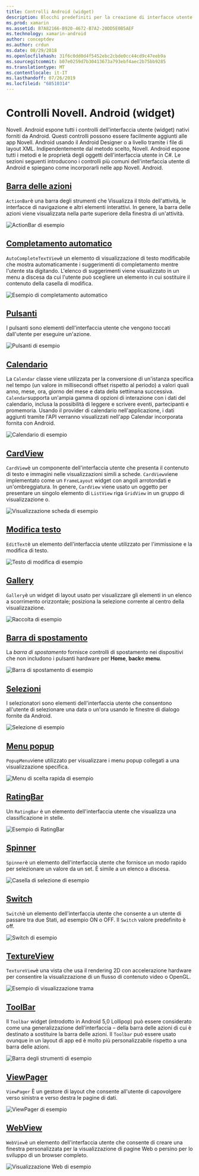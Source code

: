```yaml
---
title: Controlli Android (widget)
description: Blocchi predefiniti per la creazione di interfacce utente Novell. Android
ms.prod: xamarin
ms.assetid: B7A82166-B920-4672-B7A2-20DD5E0B5AEF
ms.technology: xamarin-android
author: conceptdev
ms.author: crdun
ms.date: 08/29/2018
ms.openlocfilehash: 31f6c0dd0d4f5452ebc2cbde0cc44cd9c47eeb9a
ms.sourcegitcommit: b07e0259d7b30413673a793ebf4aec2b75bb9285
ms.translationtype: MT
ms.contentlocale: it-IT
ms.lasthandoff: 07/26/2019
ms.locfileid: "68510314"
---
```

# <a name="xamarinandroid-controls-widgets"></a>Controlli Novell. Android (widget)

Novell. Android espone tutti i controlli dell'interfaccia utente (widget) nativi forniti da Android. Questi controlli possono essere facilmente aggiunti alle app Novell. Android usando il Android Designer o a livello tramite i file di layout XML. Indipendentemente dal metodo scelto, Novell. Android espone tutti i metodi e le proprietà degli oggetti dell'interfaccia utente in C#. Le sezioni seguenti introducono i controlli più comuni dell'interfaccia utente di Android e spiegano come incorporarli nelle app Novell. Android.

## <a name="action-barandroiduser-interfacecontrolsaction-barmd"></a>[Barra delle azioni](~/android/user-interface/controls/action-bar.md) 

`ActionBar`è una barra degli strumenti che Visualizza il titolo dell'attività, le interfacce di navigazione e altri elementi interattivi. In genere, la barra delle azioni viene visualizzata nella parte superiore della finestra di un'attività.

![ActionBar di esempio](images/action-bar.png)


## <a name="auto-completeandroiduser-interfacecontrolsauto-completemd"></a>[Completamento automatico](~/android/user-interface/controls/auto-complete.md)

`AutoCompleteTextView`è un elemento di visualizzazione di testo modificabile che mostra automaticamente i suggerimenti di completamento mentre l'utente sta digitando. L'elenco di suggerimenti viene visualizzato in un menu a discesa da cui l'utente può scegliere un elemento in cui sostituire il contenuto della casella di modifica.

![Esempio di completamento automatico](images/auto-complete.png)


## <a name="buttonsandroiduser-interfacecontrolsbuttonsindexmd"></a>[Pulsanti](~/android/user-interface/controls/buttons/index.md)

I pulsanti sono elementi dell'interfaccia utente che vengono toccati dall'utente per eseguire un'azione.

![Pulsanti di esempio](images/buttons.png)


## <a name="calendarandroiduser-interfacecontrolscalendarmd"></a>[Calendario](~/android/user-interface/controls/calendar.md)

La `Calendar` classe viene utilizzata per la conversione di un'istanza specifica nel tempo (un valore in millisecondi offset rispetto al periodo) a valori quali anno, mese, ora, giorno del mese e data della settimana successiva.
`Calendar`supporta un'ampia gamma di opzioni di interazione con i dati del calendario, inclusa la possibilità di leggere e scrivere eventi, partecipanti e promemoria. Usando il provider di calendario nell'applicazione, i dati aggiunti tramite l'API verranno visualizzati nell'app Calendar incorporata fornita con Android.

![Calendario di esempio](images/calendar.png)


## <a name="cardviewandroiduser-interfacecontrolscard-viewmd"></a>[CardView](~/android/user-interface/controls/card-view.md)

`CardView`è un componente dell'interfaccia utente che presenta il contenuto di testo e immagini nelle visualizzazioni simili a schede. `CardView`viene implementato come un `FrameLayout` widget con angoli arrotondati e un'ombreggiatura. In genere, `CardView` viene usato un oggetto per presentare un singolo elemento di `ListView` riga `GridView` in un gruppo di visualizzazione o.

![Visualizzazione scheda di esempio](images/cardview.png)


## <a name="edit-textandroiduser-interfacecontrolsedit-textmd"></a>[Modifica testo](~/android/user-interface/controls/edit-text.md)

`EditText`è un elemento dell'interfaccia utente utilizzato per l'immissione e la modifica di testo.

![Testo di modifica di esempio](images/edit-text.png)


## <a name="galleryandroiduser-interfacecontrolsgallerymd"></a>[Gallery](~/android/user-interface/controls/gallery.md)

`Gallery`è un widget di layout usato per visualizzare gli elementi in un elenco a scorrimento orizzontale; posiziona la selezione corrente al centro della visualizzazione.

![Raccolta di esempio](images/gallery.png)


## <a name="navigation-barandroiduser-interfacecontrolsnavigation-barmd"></a>[Barra di spostamento](~/android/user-interface/controls/navigation-bar.md)

La *barra di spostamento* fornisce controlli di spostamento nei dispositivi che non includono i pulsanti hardware per **Home**, **back**e **menu**.

![Barra di spostamento di esempio](images/navigation-bar.png)


## <a name="pickersandroiduser-interfacecontrolspickersindexmd"></a>[Selezioni](~/android/user-interface/controls/pickers/index.md)

I selezionatori sono elementi dell'interfaccia utente che consentono all'utente di selezionare una data o un'ora usando le finestre di dialogo fornite da Android.

![Selezione di esempio](images/picker.png)


## <a name="popup-menuandroiduser-interfacecontrolspopup-menumd"></a>[Menu popup](~/android/user-interface/controls/popup-menu.md)

`PopupMenu`viene utilizzato per visualizzare i menu popup collegati a una visualizzazione specifica.

![Menu di scelta rapida di esempio](images/popup-menu.png)


## <a name="ratingbarandroiduser-interfacecontrolsratingbarmd"></a>[RatingBar](~/android/user-interface/controls/ratingbar.md)

Un `RatingBar` è un elemento dell'interfaccia utente che visualizza una classificazione in stelle.

![Esempio di RatingBar](ratingbar-images/01-ratingbar.png)


## <a name="spinnerandroiduser-interfacecontrolsspinnermd"></a>[Spinner](~/android/user-interface/controls/spinner.md)

`Spinner`è un elemento dell'interfaccia utente che fornisce un modo rapido per selezionare un valore da un set. È simile a un elenco a discesa. 

![Casella di selezione di esempio](images/spinner.png)


## <a name="switchandroiduser-interfacecontrolsswitchmd"></a>[Switch](~/android/user-interface/controls/switch.md)

`Switch`è un elemento dell'interfaccia utente che consente a un utente di passare tra due Stati, ad esempio ON o OFF. Il `Switch` valore predefinito è off.

![Switch di esempio](images/switch.png)


## <a name="textureviewandroiduser-interfacecontrolstexture-viewmd"></a>[TextureView](~/android/user-interface/controls/texture-view.md)

`TextureView`è una vista che usa il rendering 2D con accelerazione hardware per consentire la visualizzazione di un flusso di contenuto video o OpenGL.

![Esempio di visualizzazione trama](images/texture-view.png)


## <a name="toolbarandroiduser-interfacecontrolstool-barindexmd"></a>[ToolBar](~/android/user-interface/controls/tool-bar/index.md)

Il `Toolbar` widget (introdotto in Android 5,0 Lollipop) può essere considerato come una generalizzazione dell'interfaccia &ndash; della barra delle azioni di cui è destinato a sostituire la barra delle azioni. Il `Toolbar` può essere usato ovunque in un layout di app ed è molto più personalizzabile rispetto a una barra delle azioni.

![Barra degli strumenti di esempio](images/toolbar.png)


## <a name="viewpagerandroiduser-interfacecontrolsview-pagerindexmd"></a>[ViewPager](~/android/user-interface/controls/view-pager/index.md) 

`ViewPager` È un gestore di layout che consente all'utente di capovolgere verso sinistra e verso destra le pagine di dati.

![ViewPager di esempio](images/viewpager.png)


## <a name="webviewandroiduser-interfacecontrolsweb-viewmd"></a>[WebView](~/android/user-interface/controls/web-view.md)

`WebView`è un elemento dell'interfaccia utente che consente di creare una finestra personalizzata per la visualizzazione di pagine Web o persino per lo sviluppo di un browser completo.

![Visualizzazione Web di esempio](images/web-view.png)

